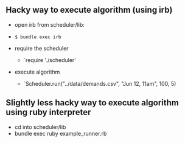 ## Hacky way to execute algorithm (using irb)
- open irb from scheduler/lib:
 - `$ bundle exec irb`

- require the scheduler
  - `require './scheduler'

- execute algorithm
  - `Scheduler.run("../data/demands.csv", "Jun 12, 11am", 100, 5)


## Slightly less hacky way to execute algorithm using ruby interpreter
  - cd into scheduler/lib
  - bundle exec ruby example_runner.rb
